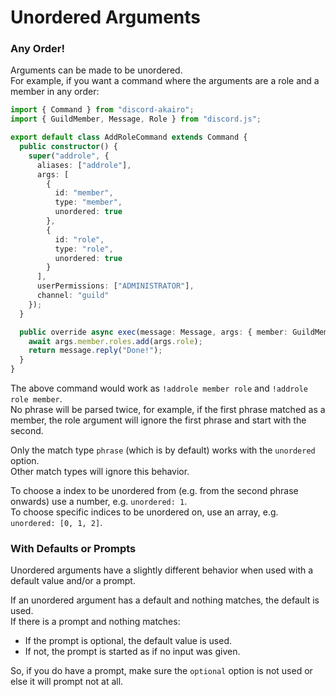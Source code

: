 <!-- markdownlint-disable MD001 MD026 -->

# Unordered Arguments

### Any Order!

Arguments can be made to be unordered.  
For example, if you want a command where the arguments are a role and a member in any order:

```ts
import { Command } from "discord-akairo";
import { GuildMember, Message, Role } from "discord.js";

export default class AddRoleCommand extends Command {
  public constructor() {
    super("addrole", {
      aliases: ["addrole"],
      args: [
        {
          id: "member",
          type: "member",
          unordered: true
        },
        {
          id: "role",
          type: "role",
          unordered: true
        }
      ],
      userPermissions: ["ADMINISTRATOR"],
      channel: "guild"
    });
  }

  public override async exec(message: Message, args: { member: GuildMember; role: Role }) {
    await args.member.roles.add(args.role);
    return message.reply("Done!");
  }
}
```

The above command would work as `!addrole member role` and `!addrole role member`.  
No phrase will be parsed twice, for example, if the first phrase matched as a member, the role argument will ignore the first phrase and start with the second.

Only the match type `phrase` (which is by default) works with the `unordered` option.  
Other match types will ignore this behavior.

To choose a index to be unordered from (e.g. from the second phrase onwards) use a number, e.g. `unordered: 1`.  
To choose specific indices to be unordered on, use an array, e.g. `unordered: [0, 1, 2]`.

### With Defaults or Prompts

Unordered arguments have a slightly different behavior when used with a default value and/or a prompt.

If an unordered argument has a default and nothing matches, the default is used.  
If there is a prompt and nothing matches:

- If the prompt is optional, the default value is used.
- If not, the prompt is started as if no input was given.

So, if you do have a prompt, make sure the `optional` option is not used or else it will prompt not at all.
